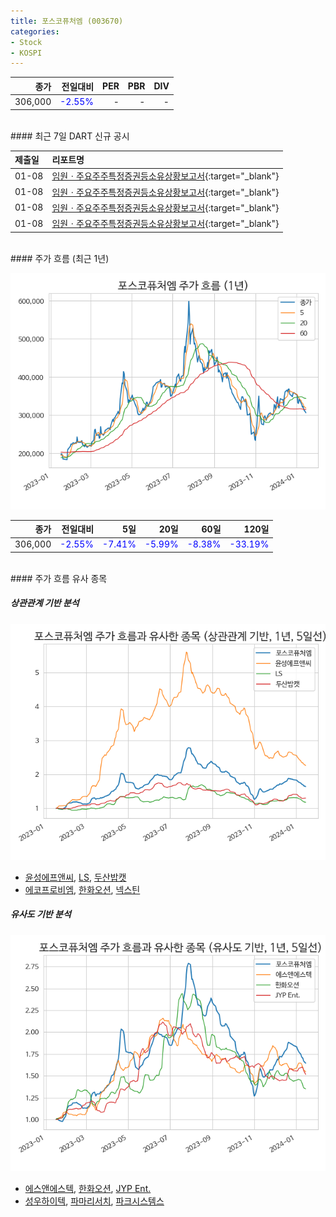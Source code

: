 ```yaml
---
title: 포스코퓨처엠 (003670)
categories:
- Stock
- KOSPI
---
```


|종가|전일대비|PER|PBR|DIV|
|---:|-------:|--:|--:|--:|
|306,000|<span style="color: blue">-2.55%</span>|-|-|-|

<!-- more -->

<br>
#### 최근 7일 DART 신규 공시


|제출일|리포트명|
|:-----|:-------|
|01-08|[임원ㆍ주요주주특정증권등소유상황보고서](https://dart.fss.or.kr/dsaf001/main.do?rcpNo=20240108000159){:target="_blank"}|
|01-08|[임원ㆍ주요주주특정증권등소유상황보고서](https://dart.fss.or.kr/dsaf001/main.do?rcpNo=20240108000157){:target="_blank"}|
|01-08|[임원ㆍ주요주주특정증권등소유상황보고서](https://dart.fss.or.kr/dsaf001/main.do?rcpNo=20240108000150){:target="_blank"}|
|01-08|[임원ㆍ주요주주특정증권등소유상황보고서](https://dart.fss.or.kr/dsaf001/main.do?rcpNo=20240108000144){:target="_blank"}|

<br>
#### 주가 흐름 (최근 1년)

![003670](/assets/images/stock/003670.png)

|종가|전일대비|5일|20일|60일|120일|
|---:|-------:|--:|---:|---:|----:|
|306,000|<span style="color: blue">-2.55%</span>|<span style="color: blue">-7.41%</span>|<span style="color: blue">-5.99%</span>|<span style="color: blue">-8.38%</span>|<span style="color: blue">-33.19%</span>|

<br>
#### 주가 흐름 유사 종목

##### 상관관계 기반 분석

![003670](/assets/images/stock/003670_corr.png)
- [윤성에프앤씨](/372170/), [LS](/006260/), [두산밥캣](/241560/)
- [에코프로비엠](/247540/), [한화오션](/042660/), [넥스틴](/348210/)

##### 유사도 기반 분석

![003670](/assets/images/stock/003670_sim.png)
- [에스앤에스텍](/101490/), [한화오션](/042660/), [JYP Ent.](/035900/)
- [성우하이텍](/015750/), [파마리서치](/214450/), [파크시스템스](/140860/)